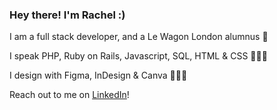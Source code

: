 ### Hey there! I'm Rachel :)

I am a full stack developer, and a Le Wagon London alumnus 🚗

I speak PHP, Ruby on Rails, Javascript, SQL, HTML & CSS 👩🏻‍💻

I design with Figma, InDesign & Canva 👩🏻‍🎨

Reach out to me on <a href="https://www.linkedin.com/in/rachel-tenenbaum-b27b78132/">LinkedIn</a>!
<!--
**racheltenenbaum/racheltenenbaum** is a ✨ _special_ ✨ repository because its `README.md` (this file) appears on your GitHub profile.

Here are some ideas to get you started:

- 🔭 I’m currently working on ...
- 🌱 I’m currently learning ...
- 👯 I’m looking to collaborate on ...
- 🤔 I’m looking for help with ...
- 💬 Ask me about ...
- 📫 How to reach me: ...
- 😄 Pronouns: ...
- ⚡ Fun fact: ...
-->
